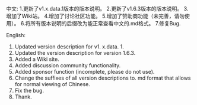 中文:
1.更新了v1.x.data.1版本的版本说明。
2.更新了v1.6.3版本的版本说明。
3.增加了Wiki站。
4.增加了讨论社区功能。
5.增加了赞助商功能（未完善，请勿使用）。
6.将所有版本说明的后缀改为能正常查看中文的.md格式。
7.修复Bug.

English:
1. Updated version description for v1. x.data. 1.
2. Updated the version description for version 1.6.3.
3. Added a Wiki site.
4. Added discussion community functionality.
5. Added sponsor function (incomplete, please do not use).
6. Change the suffixes of all version descriptions to. md format that allows for normal viewing of Chinese.
7. Fix the bug.
8. Thank.